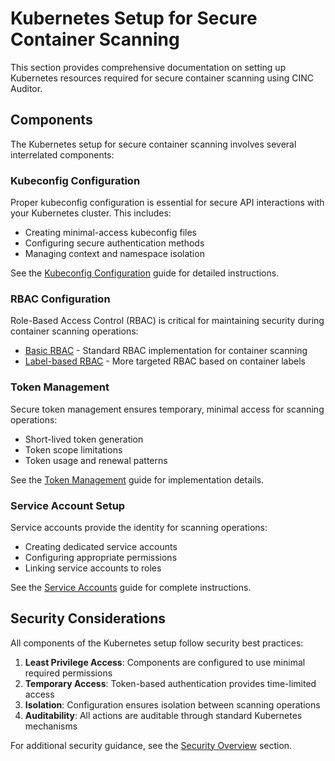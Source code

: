 # Kubernetes Setup for Secure Container Scanning

This section provides comprehensive documentation on setting up Kubernetes resources required for secure container scanning using CINC Auditor.

## Components

The Kubernetes setup for secure container scanning involves several interrelated components:

### Kubeconfig Configuration

Proper kubeconfig configuration is essential for secure API interactions with your Kubernetes cluster. This includes:

- Creating minimal-access kubeconfig files
- Configuring secure authentication methods
- Managing context and namespace isolation

See the [Kubeconfig Configuration](../configuration/README.md) guide for detailed instructions.

### RBAC Configuration

Role-Based Access Control (RBAC) is critical for maintaining security during container scanning operations:

- [Basic RBAC](../rbac/README.md) - Standard RBAC implementation for container scanning
- [Label-based RBAC](../rbac/label-based.md) - More targeted RBAC based on container labels

### Token Management

Secure token management ensures temporary, minimal access for scanning operations:

- Short-lived token generation
- Token scope limitations
- Token usage and renewal patterns

See the [Token Management](../tokens/README.md) guide for implementation details.

### Service Account Setup

Service accounts provide the identity for scanning operations:

- Creating dedicated service accounts
- Configuring appropriate permissions
- Linking service accounts to roles

See the [Service Accounts](../service-accounts/README.md) guide for complete instructions.

## Security Considerations

All components of the Kubernetes setup follow security best practices:

1. **Least Privilege Access**: Components are configured to use minimal required permissions
2. **Temporary Access**: Token-based authentication provides time-limited access
3. **Isolation**: Configuration ensures isolation between scanning operations
4. **Auditability**: All actions are auditable through standard Kubernetes mechanisms

For additional security guidance, see the [Security Overview](../security/overview.md) section.